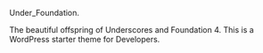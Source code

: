 Under_Foundation.

The beautiful offspring of Underscores and Foundation 4. This is a WordPress starter theme for Developers.